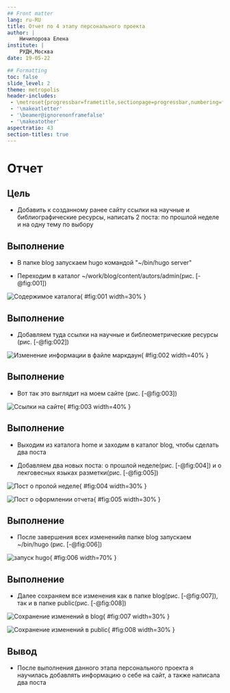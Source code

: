 ```yaml
---
## Front matter
lang: ru-RU
title: Отчет по 4 этапу персонального проекта 
author: |
	Ничипорова Елена
institute: |
	РУДН,Москва
date: 19-05-22

## Formatting
toc: false
slide_level: 2
theme: metropolis
header-includes: 
 - \metroset{progressbar=frametitle,sectionpage=progressbar,numbering=fraction}
 - '\makeatletter'
 - '\beamer@ignorenonframefalse'
 - '\makeatother'
aspectratio: 43
section-titles: true
---
```


# Отчет

## Цель

- Добавить к созданному ранее сайту ссылки на научные и библиографические ресурсы, написать 2 поста: по прошлой неделе и на одну тему по выбору

## Выполнение

- В папке blog запускаем hugo командой "~/bin/hugo server"

- Переходим в каталог ~/work/blog/content/autors/admin(рис. [-@fig:001])

![Содержимое каталога](image/1.png){ #fig:001 width=30% }

## Выполнение

- Добавляем туда ссылки на научные и библеометрические ресурсы (рис. [-@fig:002])

![Изменение информации в файле маркдаун](image/2.png){ #fig:002 width=40% }

## Выполнение

- Вот так это выглядит на моем сайте (рис. [-@fig:003])

![Ссылки на сайте](image/3.png){ #fig:003 width=40% }

## Выполнение

- Выходим из каталога home и заходим в каталог blog, чтобы сделать два поста

- Добавляем два новых поста: о прошлой неделе(рис. [-@fig:004]) и о лекговесных языках разметки(рис. [-@fig:005])

![Пост о пролой неделе ](image/4.png){ #fig:004 width=30% }

![Пост о оформлении отчета ](image/5.png){ #fig:005 width=30% }

## Выполнение

- После завершения всех измененийв папке blog запускаем ~/bin/hugo (рис. [-@fig:006])

![запуск hugo](image/6.png){ #fig:006 width=70% }

## Выполнение

- Далее сохраняем все изменения как в папке blog(рис. [-@fig:007]), так и в папке public(рис. [-@fig:008])

![Сохранение изменений в blog](image/7.png){ #fig:007 width=30% }

![Сохранение изменений в public](image/8.png){ #fig:008 width=30% }

## Вывод

- После выполнения данного этапа персонального проекта я научилась добавлять информацию о себе на сайт, а также написала два поста
